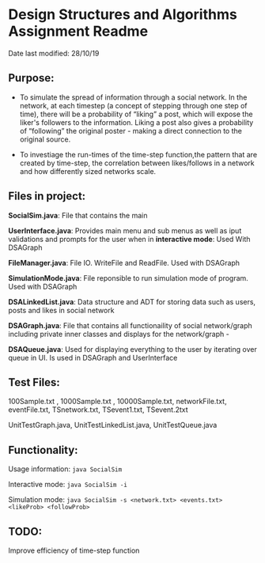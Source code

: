 # Design Structures and Algorithms Assignment Readme

Date last modified: 28/10/19

## Purpose: 
- To simulate the spread of information through a social network. In the network, at each timestep (a concept of stepping through one step of time), there will be a probability of “liking” a post, which will expose the liker's followers to the
information. Liking a post also gives a probability of “following” the original poster - making a direct connection to the original source.

- To investiage the run-times of the time-step function,the pattern that are created by time-step, the correlation between likes/follows in a network and how differently sized networks scale.

## Files in project: 
**SocialSim.java**: File that contains the main

**UserInterface.java**: Provides main menu and sub menus as well as iput validations and prompts for the user when in **interactive mode**: Used With DSAGraph 

**FileManager.java**: File IO. WriteFile and ReadFile. Used with DSAGraph

**SimulationMode.java**: File reponsible to run simulation mode of program. Used with DSAGraph

**DSALinkedList.java**: Data structure and ADT for storing data such as users, posts and likes in social network

**DSAGraph.java**: File that contains all functionaility of social network/graph including private inner classes and displays for the network/graph -

**DSAQueue.java**:  Used for displaying everything to the user by iterating over queue in UI. Is used in DSAGraph and UserInterface

## Test Files: 
100Sample.txt , 1000Sample.txt , 10000Sample.txt, networkFile.txt, eventFile.txt, TSnetwork.txt, TSevent1.txt, TSevent.2txt 

UnitTestGraph.java, UnitTestLinkedList.java, UnitTestQueue.java 

## Functionality: 
Usage information: `java SocialSim`

Interactive mode: `java SocialSim -i`

Simulation mode: `java SocialSim -s <network.txt> <events.txt> <likeProb> <followProb>`

## TODO: 
Improve efficiency of time-step function
